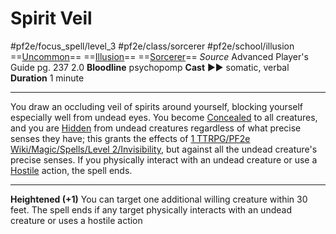 # Spirit Veil
#pf2e/focus_spell/level_3 #pf2e/class/sorcerer #pf2e/school/illusion 
==[Uncommon](rules/traits/uncommon.md)== ==[Illusion](rules/traits/illusion.md)== ==[Sorcerer](rules/traits/sorcerer.md)==
*Source* Advanced Player's Guide pg. 237 2.0
**Bloodline** psychopomp
**Cast** ►► somatic, verbal
**Duration** 1 minute

---
You draw an occluding veil of spirits around yourself, blocking yourself especially well from undead eyes. You become [Concealed](../../../Conditions/Concealed.md) to all creatures, and you are [Hidden](../../../Conditions/Hidden.md) from undead creatures regardless of what precise senses they have; this grants the effects of [1 TTRPG/PF2e Wiki/Magic/Spells/Level 2/Invisibility](1%20TTRPG/PF2e%20Wiki/Magic/Spells/Level%202/Invisibility), but against all the undead creature's precise senses. If you physically interact with an undead creature or use a [Hostile](../../../Conditions/Hostile.md) action, the spell ends.

<hr>

**Heightened (+1)** You can target one additional willing creature within 30 feet. The spell ends if any target physically interacts with an undead creature or uses a hostile action
